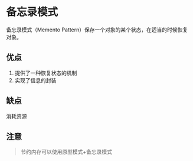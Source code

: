 # 备忘录模式

备忘录模式（Memento Pattern）保存一个对象的某个状态，在适当的时候恢复对象。

## 优点

1. 提供了一种恢复状态的机制
2. 实现了信息的封装

## 缺点

消耗资源

## 注意

> 节约内存可以使用原型模式+备忘录模式
